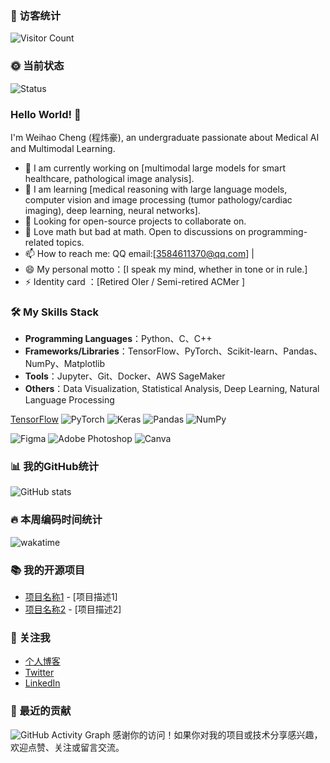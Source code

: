 ### 👋 访客统计
![Visitor Count](https://profile-counter.glitch.me/[你的GitHub用户名]/count.svg)

### 🌞 当前状态
![Status](https://github-readme-streak-stats.herokuapp.com/?user=[Apotheon]&theme=dark)

### Hello World! 👋

I'm Weihao Cheng (程炜豪), an undergraduate passionate about Medical AI and Multimodal Learning.

- 🔭 I am currently working on [multimodal large models for smart healthcare, pathological image analysis].
- 🌱 I am learning [medical reasoning with large language models, computer vision and image processing (tumor pathology/cardiac imaging), deep learning, neural networks].
- 👯 Looking for open-source projects to collaborate on.
- 💬 Love math but bad at math. Open to discussions on programming-related topics.
- 📫 How to reach me: QQ email:[3584611370@qq.com] | 
- 😄 My personal motto：[I speak my mind, whether in tone or in rule.]
- ⚡ Identity card ：[Retired OIer / Semi-retired ACMer ]

### 🛠️ My Skills Stack
- **Programming Languages**：Python、C、C++
- **Frameworks/Libraries**：TensorFlow、PyTorch、Scikit-learn、Pandas、NumPy、Matplotlib
- **Tools**：Jupyter、Git、Docker、AWS SageMaker
- **Others**：Data Visualization, Statistical Analysis, Deep Learning, Natural Language Processing
  
[TensorFlow](https://img.shields.io/badge/TensorFlow-%23FF6F00.svg?style=for-the-badge&logo=TensorFlow&logoColor=white)
![PyTorch](https://img.shields.io/badge/PyTorch-%23EE4C2C.svg?style=for-the-badge&logo=PyTorch&logoColor=white)
![Keras](https://img.shields.io/badge/Keras-%23D00000.svg?style=for-the-badge&logo=Keras&logoColor=white)
![Pandas](https://img.shields.io/badge/pandas-%23150458.svg?style=for-the-badge&logo=pandas&logoColor=white)
![NumPy](https://img.shields.io/badge/numpy-%23013243.svg?style=for-the-badge&logo=numpy&logoColor=white)


![Figma](https://img.shields.io/badge/figma-%23F24E1E.svg?style=for-the-badge&logo=figma&logoColor=white)
![Adobe Photoshop](https://img.shields.io/badge/adobephotoshop-%2331A8FF.svg?style=for-the-badge&logo=adobephotoshop&logoColor=white)
![Canva](https://img.shields.io/badge/Canva-%2300C4CC.svg?style=for-the-badge&logo=Canva&logoColor=white)
### 📊 我的GitHub统计
![GitHub stats](https://github-readme-stats.vercel.app/api?username=[Apotheon]&show_icons=true&theme=radical)

### 🔥 本周编码时间统计
![wakatime](https://wakatime.com/badge/user/[你的wakatime用户ID].svg)

### 📚 我的开源项目
- [项目名称1](项目链接1) - [项目描述1]
- [项目名称2](项目链接2) - [项目描述2]

### 🤝 关注我
- [个人博客](博客链接)
- [Twitter](Twitter链接)
- [LinkedIn](LinkedIn链接)

### 📅 最近的贡献
![GitHub Activity Graph](https://activity-graph.herokuapp.com/graph?username=[你的GitHub用户名]&bg_color=1F222E&color=8A91A9&line=805AD5&point=FFFFFF&area=true&hide_border=true)
感谢你的访问！如果你对我的项目或技术分享感兴趣，欢迎点赞、关注或留言交流。
